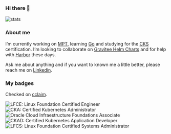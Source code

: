 ### Hi there 👋

<img src="https://github-readme-stats.vercel.app/api?username=thyarles&show_icons=true&theme=dark&count_private=true%22" alt="stats">

### About me

I’m currently working on [MPT](https://mpt.mpt.br), learning [Go](https://golang.org/) and studying for the [CKS](https://www.youracclaim.com/org/the-linux-foundation/badge/cks-certified-kubernetes-security-specialist) certification.
I’m looking to collaborate on [Gravitee Helm Charts](https://github.com/gravitee-io/helm-charts) and for help with [Harbor](https://github.com/goharbor/harbor) these days.

Ask me about anything and if you want to known me a little better, please reach me on [Linkedin](https://www.linkedin.com/in/thyarles).

### My badges

Checked on [cclaim](https://www.youracclaim.com/users/thyarles/badges).

<img src="https://images.youracclaim.com/size/112x112/images/3f0fcb06-af9b-49e3-a892-24bd915fee76/Training_Badges_LFCE.png" alt="LFCE: Linux Foundation Certified Engineer">  <img src="https://images.youracclaim.com/size/128x128/images/8b8ed108-e77d-4396-ac59-2504583b9d54/cka_from_cncfsite__281_29.png" alt="CKA: Certified Kubernetes Administrator">  <img src="https://images.youracclaim.com/size/128x128/images/697cf123-74b0-4356-9055-9973471d26d6/03_Oracle_Cloud_Infrastructure_Foundations_Associate.png" alt="Oracle Cloud Infraestructure Foundations Associate">  <img src="https://images.youracclaim.com/size/128x128/images/f88d800c-5261-45c6-9515-0458e31c3e16/ckad_from_cncfsite.png" alt="CKAD: Certified Kubernetes Application Developer">  <img src="https://images.youracclaim.com/size/128x128/images/1e6611ca-8afe-4ecc-ad4d-305fba52ee7e/1_LFCS-600x600.png" alt="LFCS: Linux Foundation Certified Systems Administrator">
